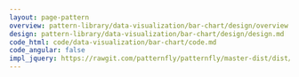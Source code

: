 ```yaml
---
layout: page-pattern
overview: pattern-library/data-visualization/bar-chart/design/overview.md
design: pattern-library/data-visualization/bar-chart/design/design.md
code_html: code/data-visualization/bar-chart/code.md
code_angular: false
impl_jquery: https://rawgit.com/patternfly/patternfly/master-dist/dist/tests/bar-charts.html
---
```

